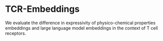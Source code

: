 # TCR-Embeddings

We evaluate the difference in expressivity of physico-chemical properties embeddings and large language model embeddings in the context of T cell receptors.
